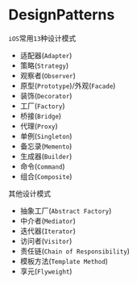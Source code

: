 # DesignPatterns

`iOS`常用`13`种设计模式

- 适配器(`Adapter`)
- 策略(`Strategy`)
- 观察者(`Observer`)
- 原型(`Prototype`)/外观(`Facade`)
- 装饰(`Decorator`)
- 工厂(`Factory`)
- 桥接(`Bridge`)
- 代理(`Proxy`)
- 单例(`Singleton`)
- 备忘录(`Memento`)
- 生成器(`Builder`)
- 命令(`Command`)
- 组合(`Composite`)

其他设计模式
- 抽象工厂(`Abstract Factory`)
- 中介者(`Mediator`)
- 迭代器(`Iterator`)
- 访问者(`Visitor`)
- 责任链(`Chain of Responsibility`)
- 模板方法(`Template Method`)
- 享元(`Flyweight`)

